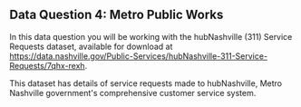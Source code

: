 ## Data Question 4: Metro Public Works

In this data question you will be working with the hubNashville (311) Service Requests dataset, available for download at https://data.nashville.gov/Public-Services/hubNashville-311-Service-Requests/7qhx-rexh.

This dataset has details of service requests made to hubNashville, Metro Nashville government's comprehensive customer service system.